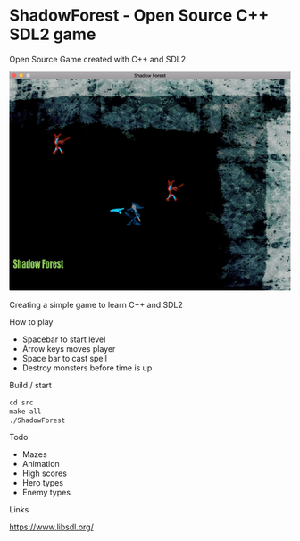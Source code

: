 # ShadowForest - Open Source C++ SDL2 game

Open Source Game created with C++ and SDL2

![Alt text](screenshot.jpg?raw=true "Screenshot")

Creating a simple game to learn C++ and SDL2

How to play
* Spacebar to start level
* Arrow keys moves player
* Space bar to cast spell
* Destroy monsters before time is up

Build / start
```
cd src
make all
./ShadowForest
```

Todo
* Mazes
* Animation
* High scores
* Hero types
* Enemy types

Links

https://www.libsdl.org/

